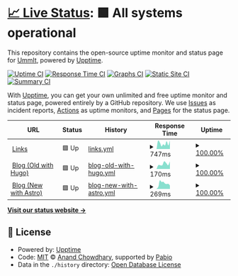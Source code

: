 # [📈 Live Status](https://status.ummit.dev): <!--live status--> **🟩 All systems operational**

This repository contains the open-source uptime monitor and status page for [UmmIt](https://ummit.dev), powered by [Upptime](https://github.com/upptime/upptime).

[![Uptime CI](https://github.com/UmmItC/upptime/workflows/Uptime%20CI/badge.svg)](https://github.com/UmmItC/upptime/actions?query=workflow%3A%22Uptime+CI%22)
[![Response Time CI](https://github.com/UmmItC/upptime/workflows/Response%20Time%20CI/badge.svg)](https://github.com/UmmItC/upptime/actions?query=workflow%3A%22Response+Time+CI%22)
[![Graphs CI](https://github.com/UmmItC/upptime/workflows/Graphs%20CI/badge.svg)](https://github.com/UmmItC/upptime/actions?query=workflow%3A%22Graphs+CI%22)
[![Static Site CI](https://github.com/UmmItC/upptime/workflows/Static%20Site%20CI/badge.svg)](https://github.com/UmmItC/upptime/actions?query=workflow%3A%22Static+Site+CI%22)
[![Summary CI](https://github.com/UmmItC/upptime/workflows/Summary%20CI/badge.svg)](https://github.com/UmmItC/upptime/actions?query=workflow%3A%22Summary+CI%22)

With [Upptime](https://upptime.js.org), you can get your own unlimited and free uptime monitor and status page, powered entirely by a GitHub repository. We use [Issues](https://github.com/UmmItC/upptime/issues) as incident reports, [Actions](https://github.com/UmmItC/upptime/actions) as uptime monitors, and [Pages](https://status.ummit.dev) for the status page.

<!--start: status pages-->
<!-- This summary is generated by Upptime (https://github.com/upptime/upptime) -->
<!-- Do not edit this manually, your changes will be overwritten -->
<!-- prettier-ignore -->
| URL | Status | History | Response Time | Uptime |
| --- | ------ | ------- | ------------- | ------ |
| <img alt="" src="https://icons.duckduckgo.com/ip3/links.ummit.dev.ico" height="13"> [Links](https://links.ummit.dev) | 🟩 Up | [links.yml](https://github.com/UmmItKin/Upptime/commits/HEAD/history/links.yml) | <details><summary><img alt="Response time graph" src="./graphs/links/response-time-week.png" height="20"> 747ms</summary><br><a href="https://status.ummit.dev/history/links"><img alt="Response time 341" src="https://img.shields.io/endpoint?url=https%3A%2F%2Fraw.githubusercontent.com%2FUmmItKin%2FUpptime%2FHEAD%2Fapi%2Flinks%2Fresponse-time.json"></a><br><a href="https://status.ummit.dev/history/links"><img alt="24-hour response time 1105" src="https://img.shields.io/endpoint?url=https%3A%2F%2Fraw.githubusercontent.com%2FUmmItKin%2FUpptime%2FHEAD%2Fapi%2Flinks%2Fresponse-time-day.json"></a><br><a href="https://status.ummit.dev/history/links"><img alt="7-day response time 747" src="https://img.shields.io/endpoint?url=https%3A%2F%2Fraw.githubusercontent.com%2FUmmItKin%2FUpptime%2FHEAD%2Fapi%2Flinks%2Fresponse-time-week.json"></a><br><a href="https://status.ummit.dev/history/links"><img alt="30-day response time 589" src="https://img.shields.io/endpoint?url=https%3A%2F%2Fraw.githubusercontent.com%2FUmmItKin%2FUpptime%2FHEAD%2Fapi%2Flinks%2Fresponse-time-month.json"></a><br><a href="https://status.ummit.dev/history/links"><img alt="1-year response time 329" src="https://img.shields.io/endpoint?url=https%3A%2F%2Fraw.githubusercontent.com%2FUmmItKin%2FUpptime%2FHEAD%2Fapi%2Flinks%2Fresponse-time-year.json"></a></details> | <details><summary><a href="https://status.ummit.dev/history/links">100.00%</a></summary><a href="https://status.ummit.dev/history/links"><img alt="All-time uptime 99.69%" src="https://img.shields.io/endpoint?url=https%3A%2F%2Fraw.githubusercontent.com%2FUmmItKin%2FUpptime%2FHEAD%2Fapi%2Flinks%2Fuptime.json"></a><br><a href="https://status.ummit.dev/history/links"><img alt="24-hour uptime 100.00%" src="https://img.shields.io/endpoint?url=https%3A%2F%2Fraw.githubusercontent.com%2FUmmItKin%2FUpptime%2FHEAD%2Fapi%2Flinks%2Fuptime-day.json"></a><br><a href="https://status.ummit.dev/history/links"><img alt="7-day uptime 100.00%" src="https://img.shields.io/endpoint?url=https%3A%2F%2Fraw.githubusercontent.com%2FUmmItKin%2FUpptime%2FHEAD%2Fapi%2Flinks%2Fuptime-week.json"></a><br><a href="https://status.ummit.dev/history/links"><img alt="30-day uptime 99.83%" src="https://img.shields.io/endpoint?url=https%3A%2F%2Fraw.githubusercontent.com%2FUmmItKin%2FUpptime%2FHEAD%2Fapi%2Flinks%2Fuptime-month.json"></a><br><a href="https://status.ummit.dev/history/links"><img alt="1-year uptime 99.64%" src="https://img.shields.io/endpoint?url=https%3A%2F%2Fraw.githubusercontent.com%2FUmmItKin%2FUpptime%2FHEAD%2Fapi%2Flinks%2Fuptime-year.json"></a></details>
| <img alt="" src="https://icons.duckduckgo.com/ip3/blog.ummit.dev.ico" height="13"> [Blog (Old with Hugo)](https://blog.ummit.dev) | 🟩 Up | [blog-old-with-hugo.yml](https://github.com/UmmItKin/Upptime/commits/HEAD/history/blog-old-with-hugo.yml) | <details><summary><img alt="Response time graph" src="./graphs/blog-old-with-hugo/response-time-week.png" height="20"> 170ms</summary><br><a href="https://status.ummit.dev/history/blog-old-with-hugo"><img alt="Response time 281" src="https://img.shields.io/endpoint?url=https%3A%2F%2Fraw.githubusercontent.com%2FUmmItKin%2FUpptime%2FHEAD%2Fapi%2Fblog-old-with-hugo%2Fresponse-time.json"></a><br><a href="https://status.ummit.dev/history/blog-old-with-hugo"><img alt="24-hour response time 246" src="https://img.shields.io/endpoint?url=https%3A%2F%2Fraw.githubusercontent.com%2FUmmItKin%2FUpptime%2FHEAD%2Fapi%2Fblog-old-with-hugo%2Fresponse-time-day.json"></a><br><a href="https://status.ummit.dev/history/blog-old-with-hugo"><img alt="7-day response time 170" src="https://img.shields.io/endpoint?url=https%3A%2F%2Fraw.githubusercontent.com%2FUmmItKin%2FUpptime%2FHEAD%2Fapi%2Fblog-old-with-hugo%2Fresponse-time-week.json"></a><br><a href="https://status.ummit.dev/history/blog-old-with-hugo"><img alt="30-day response time 199" src="https://img.shields.io/endpoint?url=https%3A%2F%2Fraw.githubusercontent.com%2FUmmItKin%2FUpptime%2FHEAD%2Fapi%2Fblog-old-with-hugo%2Fresponse-time-month.json"></a><br><a href="https://status.ummit.dev/history/blog-old-with-hugo"><img alt="1-year response time 281" src="https://img.shields.io/endpoint?url=https%3A%2F%2Fraw.githubusercontent.com%2FUmmItKin%2FUpptime%2FHEAD%2Fapi%2Fblog-old-with-hugo%2Fresponse-time-year.json"></a></details> | <details><summary><a href="https://status.ummit.dev/history/blog-old-with-hugo">100.00%</a></summary><a href="https://status.ummit.dev/history/blog-old-with-hugo"><img alt="All-time uptime 100.00%" src="https://img.shields.io/endpoint?url=https%3A%2F%2Fraw.githubusercontent.com%2FUmmItKin%2FUpptime%2FHEAD%2Fapi%2Fblog-old-with-hugo%2Fuptime.json"></a><br><a href="https://status.ummit.dev/history/blog-old-with-hugo"><img alt="24-hour uptime 100.00%" src="https://img.shields.io/endpoint?url=https%3A%2F%2Fraw.githubusercontent.com%2FUmmItKin%2FUpptime%2FHEAD%2Fapi%2Fblog-old-with-hugo%2Fuptime-day.json"></a><br><a href="https://status.ummit.dev/history/blog-old-with-hugo"><img alt="7-day uptime 100.00%" src="https://img.shields.io/endpoint?url=https%3A%2F%2Fraw.githubusercontent.com%2FUmmItKin%2FUpptime%2FHEAD%2Fapi%2Fblog-old-with-hugo%2Fuptime-week.json"></a><br><a href="https://status.ummit.dev/history/blog-old-with-hugo"><img alt="30-day uptime 100.00%" src="https://img.shields.io/endpoint?url=https%3A%2F%2Fraw.githubusercontent.com%2FUmmItKin%2FUpptime%2FHEAD%2Fapi%2Fblog-old-with-hugo%2Fuptime-month.json"></a><br><a href="https://status.ummit.dev/history/blog-old-with-hugo"><img alt="1-year uptime 100.00%" src="https://img.shields.io/endpoint?url=https%3A%2F%2Fraw.githubusercontent.com%2FUmmItKin%2FUpptime%2FHEAD%2Fapi%2Fblog-old-with-hugo%2Fuptime-year.json"></a></details>
| <img alt="" src="https://icons.duckduckgo.com/ip3/blog.withkin.me.ico" height="13"> [Blog (New with Astro)](https://blog.withkin.me) | 🟩 Up | [blog-new-with-astro.yml](https://github.com/UmmItKin/Upptime/commits/HEAD/history/blog-new-with-astro.yml) | <details><summary><img alt="Response time graph" src="./graphs/blog-new-with-astro/response-time-week.png" height="20"> 269ms</summary><br><a href="https://status.ummit.dev/history/blog-new-with-astro"><img alt="Response time 392" src="https://img.shields.io/endpoint?url=https%3A%2F%2Fraw.githubusercontent.com%2FUmmItKin%2FUpptime%2FHEAD%2Fapi%2Fblog-new-with-astro%2Fresponse-time.json"></a><br><a href="https://status.ummit.dev/history/blog-new-with-astro"><img alt="24-hour response time 166" src="https://img.shields.io/endpoint?url=https%3A%2F%2Fraw.githubusercontent.com%2FUmmItKin%2FUpptime%2FHEAD%2Fapi%2Fblog-new-with-astro%2Fresponse-time-day.json"></a><br><a href="https://status.ummit.dev/history/blog-new-with-astro"><img alt="7-day response time 269" src="https://img.shields.io/endpoint?url=https%3A%2F%2Fraw.githubusercontent.com%2FUmmItKin%2FUpptime%2FHEAD%2Fapi%2Fblog-new-with-astro%2Fresponse-time-week.json"></a><br><a href="https://status.ummit.dev/history/blog-new-with-astro"><img alt="30-day response time 325" src="https://img.shields.io/endpoint?url=https%3A%2F%2Fraw.githubusercontent.com%2FUmmItKin%2FUpptime%2FHEAD%2Fapi%2Fblog-new-with-astro%2Fresponse-time-month.json"></a><br><a href="https://status.ummit.dev/history/blog-new-with-astro"><img alt="1-year response time 392" src="https://img.shields.io/endpoint?url=https%3A%2F%2Fraw.githubusercontent.com%2FUmmItKin%2FUpptime%2FHEAD%2Fapi%2Fblog-new-with-astro%2Fresponse-time-year.json"></a></details> | <details><summary><a href="https://status.ummit.dev/history/blog-new-with-astro">100.00%</a></summary><a href="https://status.ummit.dev/history/blog-new-with-astro"><img alt="All-time uptime 99.86%" src="https://img.shields.io/endpoint?url=https%3A%2F%2Fraw.githubusercontent.com%2FUmmItKin%2FUpptime%2FHEAD%2Fapi%2Fblog-new-with-astro%2Fuptime.json"></a><br><a href="https://status.ummit.dev/history/blog-new-with-astro"><img alt="24-hour uptime 100.00%" src="https://img.shields.io/endpoint?url=https%3A%2F%2Fraw.githubusercontent.com%2FUmmItKin%2FUpptime%2FHEAD%2Fapi%2Fblog-new-with-astro%2Fuptime-day.json"></a><br><a href="https://status.ummit.dev/history/blog-new-with-astro"><img alt="7-day uptime 100.00%" src="https://img.shields.io/endpoint?url=https%3A%2F%2Fraw.githubusercontent.com%2FUmmItKin%2FUpptime%2FHEAD%2Fapi%2Fblog-new-with-astro%2Fuptime-week.json"></a><br><a href="https://status.ummit.dev/history/blog-new-with-astro"><img alt="30-day uptime 99.94%" src="https://img.shields.io/endpoint?url=https%3A%2F%2Fraw.githubusercontent.com%2FUmmItKin%2FUpptime%2FHEAD%2Fapi%2Fblog-new-with-astro%2Fuptime-month.json"></a><br><a href="https://status.ummit.dev/history/blog-new-with-astro"><img alt="1-year uptime 99.86%" src="https://img.shields.io/endpoint?url=https%3A%2F%2Fraw.githubusercontent.com%2FUmmItKin%2FUpptime%2FHEAD%2Fapi%2Fblog-new-with-astro%2Fuptime-year.json"></a></details>

<!--end: status pages-->

[**Visit our status website →**](https://status.ummit.dev)

## 📄 License

- Powered by: [Upptime](https://github.com/upptime/upptime)
- Code: [MIT](./LICENSE) © [Anand Chowdhary](https://anandchowdhary.com), supported by [Pabio](https://pabio.com)
- Data in the `./history` directory: [Open Database License](https://opendatacommons.org/licenses/odbl/1-0/)
